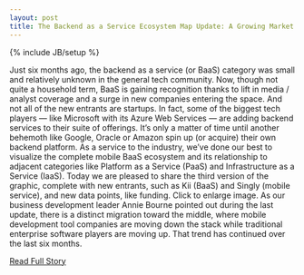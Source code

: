 ```yaml
---
layout: post
title: The Backend as a Service Ecosystem Map Update: A Growing Market
---
```

{% include JB/setup %}<p>  Just six months ago, the backend as a service (or BaaS) category was small and relatively unknown in the general tech community.  Now, though not quite a household term, BaaS is gaining recognition thanks to lift in media / analyst coverage and a surge in new companies entering the space.  And not all of the new entrants are startups.  In fact, some of the biggest tech players — like Microsoft with its Azure Web Services — are adding backend services to their suite of offerings.  It’s only a matter of time until another behemoth like Google, Oracle or Amazon spin up (or acquire) their own backend platform.  As a service to the industry, we’ve done our best to visualize the complete mobile BaaS ecosystem and its relationship to adjacent categories like Platform as a Service (PaaS) and Infrastructure as a Service (IaaS).  Today we are pleased to share the third version of the graphic, complete with new entrants, such as Kii (BaaS) and Singly (mobile service), and new data points, like funding.  Click to enlarge image.  As our business development leader Annie Bourne pointed out during the last update, there is a distinct migration toward the middle, where mobile development tool companies are moving down the stack while traditional enterprise software players are moving up.  That trend has continued over the last six months.<br />
<p><a href="http://kinveyposts.wordpress.com/2013/01/17/the-backend-as-a-service-ecosystem-map-update-a-growing-market/">Read Full Story</a></p>
